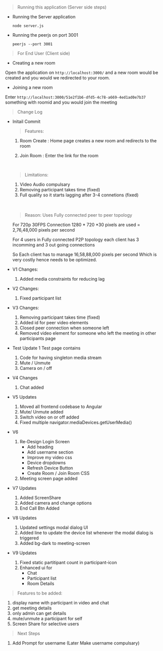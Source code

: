 > Running this application (Server side steps)

* Running the Server application
    
    ```node server.js```
* Running the peerjs on port 3001
    
    ```peerjs --port 3001```
     

>For End User (Client side)

* Creating a new room

Open the application on ```http://localhost:3000/``` and a new room would be created and you would we redirected to your room.

* Joining a new room

Enter ```http://localhost:3000/51e2f1b6-dfd5-4c78-a669-4ed1ad0e7b37``` something with roomid and you would join the meeting

> Change Log

* Initail Commit 
    > Features:

    1. Room Create : Home page creates a new room and redirects to the room

    2. Join Room : Enter the link for the room
    <br>
    
    > Limitations:

    1. Video Audio compulsary
    2. Removing participant takes time (fixed)
    3. Full quality so it starts lagging after 3-4 connetions (fixed)
    <br>
    <br>
    
    > Reason: 
    Uses Fully connected peer to peer topology

    For 720p 30FPS Connection 1280 * 720 *30 pixels are used = 2,76,48,000 pixels per second

    For 4 users in Fully connected P2P topology  each client has 3 incomming and 3 out going connections

    So Each client has to manage 16,58,88,000 pixels per second
    Which is very costly hence needs to be optimized.

* V1
    Changes:
    1. Added media constraints for reducing lag
* V2
    Changes:
    1. Fixed participant list
* V3
    Changes:
    1. Removing participant takes time (fixed)
    2. Added id for peer video elements
    3. Closed peer connection when someone left
    4. Removed video element for someone who left the meeting in other participants page
* Test Update 1
    Test page contains
    1. Code for having singleton media stream
    2. Mute / Unmute
    3. Camera on / off
* V4 
    Changes
    1. Chat added

* V5
    Updates
    1. Moved all frontend codebase to Angular
    2. Mute/ Unmute added
    3. Switch video on or off added
    4. Fixed multiple navigator.mediaDevices.getUserMedia()

* V6
    1. Re-Design Login Screen
        - Add heading
        - Add username section
        - Improve my video css
        - Device dropdowns
        - Refresh Device Button
        - Create Room / Join Room CSS
    2. Meeting screen page added

* V7
    Updates
    1. Added ScreenShare
    2. Added camera and change options
    3. End Call Btn Added

* V8
    Updates
    1. Updated settings modal dialog UI
    2. Added line to update the device list whenever the modal dialog is triggered
    3. Added bg-dark to meeting-screen

* V9
    Updates
    1. Fixed static partitipant count in participant-icon
    2. Enhanced ui for
        - Chat
        - Participant list
        - Room Details


> Features to be added:




1. display name with participant in video and chat
2. get meeting details 
3. only admin can get details
4. mute/unmute a participant for self
5. Screen Share for selective users


> Next Steps
1. Add Prompt for username (Later Make username compulsary)



